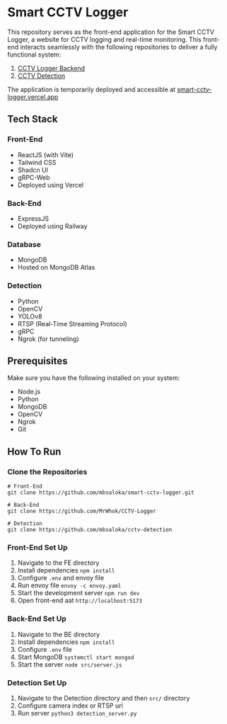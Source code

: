 # Smart CCTV Logger
This repository serves as the front-end application for the Smart CCTV Logger, a website for CCTV logging and real-time monitoring. This front-end interacts seamlessly with the following repositories to deliver a fully functional system:

1. [CCTV Logger Backend](https://github.com/MrWhok/CCTV-Logger)
2. [CCTV Detection](https://github.com/MrWhok/CCTV-Logger)

The application is temporarily deployed and accessible at [smart-cctv-logger.vercel.app](https://smart-cctv-logger.vercel.app/)

## Tech Stack
### Front-End
- ReactJS (with Vite)
- Tailwind CSS
- Shadcn UI
- gRPC-Web
- Deployed using Vercel

### Back-End
- ExpressJS
- Deployed using Railway

### Database
- MongoDB
- Hosted on MongoDB Atlas

### Detection
- Python
- OpenCV
- YOLOv8
- RTSP (Real-Time Streaming Protocol)
- gRPC
- Ngrok (for tunneling)

## Prerequisites
Make sure you have the following installed on your system:
- Node.js
- Python
- MongoDB
- OpenCV
- Ngrok
- Git

## How To Run
### Clone the Repositories
```
# Front-End
git clone https://github.com/mbsaloka/smart-cctv-logger.git

# Back-End
git clone https://github.com/MrWhok/CCTV-Logger

# Detection
git clone https://github.com/mbsaloka/cctv-detection
```
### Front-End Set Up
1. Navigate to the FE directory
2. Install dependencies `npm install`
3. Configure `.env` and envoy file
4. Run envoy file `envoy -c envoy.yaml`
5. Start the development server `npm run dev`
6. Open front-end aat `http://localhost:5173`

### Back-End Set Up
1. Navigate to the BE directory
2. Install dependencies `npm install`
3. Configure `.env` file
4. Start MongoDB `systemctl start mongod`
5. Start the server `node src/server.js`

### Detection Set Up
1. Navigate to the Detection directory and then `src/` directory
2. Configure camera index or RTSP url
3. Run server `python3 detection_server.py`
